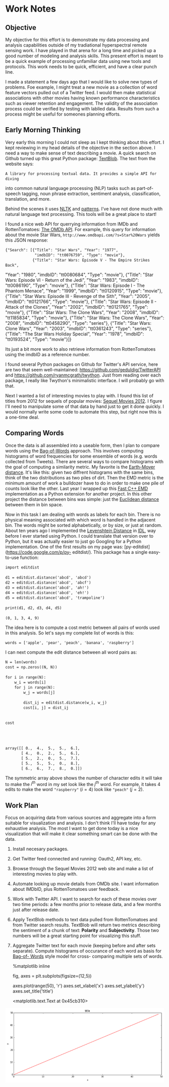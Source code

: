 
Work Notes
==========

Objective
---------

My objective for this effort is to demonstrate my data processing and analysis
capabilities outside of my tradiational hyperspectral remote sensing work.  I
have played in that arena for a long time and picked up a good number of
modeling and analysis skills.  This present effort is meant to be a quick
example of processing unfamiliar data using new tools and protocols.  This work
needs to be quick, efficient, and have a clear punch line.

I made a statement a few days ago that I would like to solve new types of
problems.  Foe example, I
might treat a new movie as a collection of word feature vectors pulled out of a
Twitter feed.  I
would then make statistical associations with other movies having known
performance characteristics
such as viewer retention and engagement.  The validity of the association
process could be verified
by testing with lablled data.  Results from such a process might be useful for
someones planning
efforts.

Early Morning Thinking
----------------------

Very early this morning I could not sleep as I kept thinking about this effort.
I kept reviewing
in my head details of the objective in the section above.  I need a way to make
sense of text
describing a movie.  A quick search on Github turned up this great Python
package:
[TextBlob](https://github.com/sloria/TextBlob).  The text from the website says:

    A library for processing textual data. It provides a simple API for diving
into common natural
    language processing (NLP) tasks such as part-of-speech tagging, noun phrase
extraction,
    sentiment analysis, classification, translation, and more.

Behind the scenes it uses [NLTK](http://www.nltk.org/) and
[patterns](http://www.clips.ua.ac.be/pages/pattern-en).  I've have not done much
with natural
language text processing.  This tools will be a great place to start!

I found a nice web API for querrying information from IMDb and RottenTomatoes:
[The OMDb API](http://www.omdbapi.com/).  For example, this query for
information about the movie
Star Wars, `http://www.omdbapi.com/?s=Star%20Wars` yields this JSON response:

    {"Search": [{"Title": "Star Wars", "Year": "1977",
                 "imdbID": "tt0076759", "Type": "movie"},
                {"Title": "Star Wars: Episode V - The Empire Strikes Back",
"Year": "1980",
                 "imdbID": "tt0080684", "Type": "movie"},
                {"Title": "Star Wars: Episode VI - Return of the Jedi", "Year":
"1983",
                 "imdbID": "tt0086190", "Type": "movie"},
                {"Title": "Star Wars: Episode I - The Phantom Menace", "Year":
"1999",
                 "imdbID": "tt0120915", "Type": "movie"},
                {"Title": "Star Wars: Episode III - Revenge of the Sith",
"Year": "2005",
                 "imdbID": "tt0121766", "Type": "movie"},
                {"Title": "Star Wars: Episode II - Attack of the Clones",
"Year": "2002",
                 "imdbID": "tt0121765", "Type": "movie"},
                {"Title": "Star Wars: The Clone Wars", "Year": "2008",
                 "imdbID": "tt1185834", "Type": "movie"},
                {"Title": "Star Wars: The Clone Wars", "Year": "2008",
                "imdbID": "tt0458290", "Type": "series"},
                {"Title": "Star Wars: Clone Wars", "Year": "2003",
                 "imdbID": "tt0361243", "Type": "series"},
                {"Title": "The Star Wars Holiday Special", "Year": "1978",
                 "imdbID": "tt0193524", "Type": "movie"}]}

Its just a bit more work to also retrieve information from RottenTomatoes using
the imdbID as a
reference number.

I found several Python packages on Github for Twitter's API service, here are
two that seem well-maintained: https://github.com/geduldig/TwitterAPI and
https://github.com/ryanmcgrath/twython.  Just from reading over each package, I
really like Twython's minimalistic interface.  I will probably go with that.

Next I wanted a list of interesting movies to play with.  I found this list of
titles from 2012 for
sequels of popular movies: [Sequel Movies
2012](http://www.movieinsider.com/movies/sequel/2012).  I
figure I'll need to manipulate some of that data by hand just to get it done
quickly.  I would
normally write some code to automate this step, but right now this is a one-time
deal.



Comparing Words
---------------

Once the data is all assembled into a useable form, then I plan to compare words
using the [Bag-of-Words](http://en.wikipedia.org/wiki/Bag-of-words_model)
approach.  This involves computing histograms of word frequencies for some
ensemble of words (e.g. words collected from Tweets).  There are several ways to
compare histograms with the goal of computing a similarity metric.  My favorite
is the [Earth-Mover
distance](http://en.wikipedia.org/wiki/Earth_mover's_distance).  It's like this:
given two diffrent histograms with the same bins, think of the two distributions
as two piles of dirt.  Then the EMD metric is the minimum amount of work a
bulldozer have to do in order to make one pile of counts look like the other.
Last year I wrapped up this [Fast C++
EMD](http://www.seas.upenn.edu/~ofirpele/FastEMD/code/) implementation as a
Python extension for another project.  In this other project the distance
between bins was simple: just the [Euclidean
distance](http://en.wikipedia.org/wiki/Euclidean_distance) between them in bin
space.

Now in this task I am dealing with words as labels for each bin.  There is no
physical meaning associated with which word is handled in the adjacent bin.  The
words might be sorted alphabetically, or by size, or just at random.  About ten
years ago I implemented the [Levenshtein
Distance](http://en.wikipedia.org/wiki/Levenshtein_distance) in
[IDL](http://www.exelisvis.com/ProductsServices/IDL.aspx), way before I ever
started using Python.  I could translate that version over to Python, but it was
actually easier to just go Googling for a Python implementation. One of the
first results on my page was: [py-editdist](https://code.google.com/p/py-
editdist/).  This package has a single easy-to-use function:


    import editdist
    
    d1 = editdist.distance('abcd', 'abcd')
    d2 = editdist.distance('abcd', 'abcf')
    d3 = editdist.distance('abcd', 'ah!')
    d4 = editdist.distance('abcd', 'eh!')
    d5 = editdist.distance('abcd', 'trampoline')
    
    print(d1, d2, d3, d4, d5)

    (0, 1, 3, 4, 9)


The idea here is to compute a cost metric between all pairs of words used in
this analysis.  So let's says my complete list of words is this:


    words = ['apple', 'pear', 'peach', 'banana', 'raspberry']

I can next compute the edit distance between all word pairs as:


    N = len(words)
    cost = np.zeros((N, N))
    
    for i in range(N):
        w_i = words[i]
        for j in range(N):
            w_j = words[j]
            
            dist_ij = editdist.distance(w_i, w_j)
            cost[i, j] = dist_ij


    cost




    array([[ 0.,  4.,  5.,  5.,  6.],
           [ 4.,  0.,  2.,  5.,  6.],
           [ 5.,  2.,  0.,  5.,  7.],
           [ 5.,  5.,  5.,  0.,  8.],
           [ 6.,  6.,  7.,  8.,  0.]])



The symmetric array above shows the number of character edits it will take to
make the $i^{th}$ word in my set look like the $j^{th}$ word. For example, it
takes 4 edits to make the word `"raspberry"` ($i=4$) look like `"peach"`
($j=2$).

Work Plan
---------

Focus on acquiring data from various sources and aggregate into a form suitable
for visualization and analysis.  I don't think I'll have today for any
exhaustive analysis.  The most I want to get done today is a nice visualization
that will make it clear something smart can be done with the data.

1. Install necesary packages.
2. Get Twitter feed connected and running: Oauth2, API key, etc.
3. Browse through the Sequel Movies 2012 web site and make a list of interesting
movies to play with.
4. Automate looking up movie details from OMDb site.  I want information about
IMDbID, plus RottenTomatoes user feedback.
5. Work with Twitter API.  I want to search for each of these movies over two
time periods: a few months prior to release data, and a few months just after
release date.
6. Apply TextBlob methods to text data pulled from RottenTomatoes and from
Twitter search results.  TextBlob will return two metrics describing the
sentiment of a chunk of text: **Polarity** and **Subjectivity**.  Those two
numbers will be a great starting point for visualizing this stuff.
7. Aggregate Twitter text for each movie (keeping before and after sets
separate).  Compute histograms of occurance of each word as basis for [Bag-of-
Words](http://en.wikipedia.org/wiki/Bag-of-words_model) style model for cross-
comparing multiple sets of words.




    %matplotlib inline


    fig, axes = plt.subplots(figsize=(12,5))
    
    axes.plot(range(50), 'r')
    axes.set_xlabel('x')
    axes.set_ylabel('y')
    axes.set_title('title')




    <matplotlib.text.Text at 0x45cb310>




![png](movie_information_files/movie_information_11_1.png)



    
